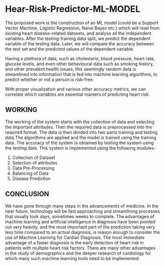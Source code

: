 # Hear-Risk-Predictor-ML-MODEL
The proposed work is the construction of an ML model (could be a Support Vector Machine, Logistic Regression, Naive Bayes etc.) which will read from existing heart disease-related datasets, and analyse all the independent variables.  After the testing-training data split, we predict the dependent variable of the testing data.  Later, we will compare the accuracy between the test set and the predicted values of the dependent variable.

Having a plethora of data, such as cholesterol, blood pressure, heart rate, glucose levels, and even other behavioural data such as smoking history, and other prevalent health issues, this seemingly random data is streamlined into information that is fed into machine learning algorithms, to predict whether or not a person is risk-free.

With proper visualization and various other accuracy metrics, we can correlate which variables are essential markers of predicting heart risk. 
 
## WORKING
The working of the system starts with the collection of data and selecting the important attributes. Then the required data is preprocessed into the required format. The data is then divided into two parts training and testing data.The algorithms are applied and the model is trained using the training data. The accuracy of the system is obtained by testing the system using the testing data. 
This system is implemented using the following modules-
1. Collection of Dataset 
2. Selection of attributes 
3. Data Pre-Processing 
4. Balancing of Data 
5. Disease Prediction

## CONCLUSION
We have gone through many steps in the advancements of medicine. In the near future, technology will be fast approaching and streamlining processes that usually took days, sometimes weeks to complete. The advantages of machine learning and artificial intelligence in diagnosis have been pointed out very heavily, and the most important part of the prediction taking very less time compared to an actual diagnosis, is reason enough to consider the use of Machine Learning for Cardiac Diagnosis. The most immediate advantage of a faster diagnosis is the early detection of heart risk in patients with multiple heart risk factors. There are many other advantages in the study of demographics and the deeper research of cardiology for which many such machine learning tools need to be implemented.
